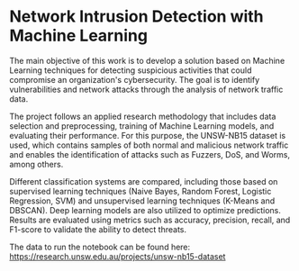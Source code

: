 # Network Intrusion Detection with Machine Learning

The main objective of this work is to develop a solution based on Machine Learning techniques for detecting suspicious activities that could compromise an organization's cybersecurity. The goal is to identify vulnerabilities and network attacks through the analysis of network traffic data.

The project follows an applied research methodology that includes data selection and preprocessing, training of Machine Learning models, and evaluating their performance. For this purpose, the UNSW-NB15 dataset is used, which contains samples of both normal and malicious network traffic and enables the identification of attacks such as Fuzzers, DoS, and Worms, among others.

Different classification systems are compared, including those based on supervised learning techniques (Naive Bayes, Random Forest, Logistic Regression, SVM) and unsupervised learning techniques (K-Means and DBSCAN). Deep learning models are also utilized to optimize predictions. Results are evaluated using metrics such as accuracy, precision, recall, and F1-score to validate the ability to detect threats.

The data to run the notebook can be found here: https://research.unsw.edu.au/projects/unsw-nb15-dataset
